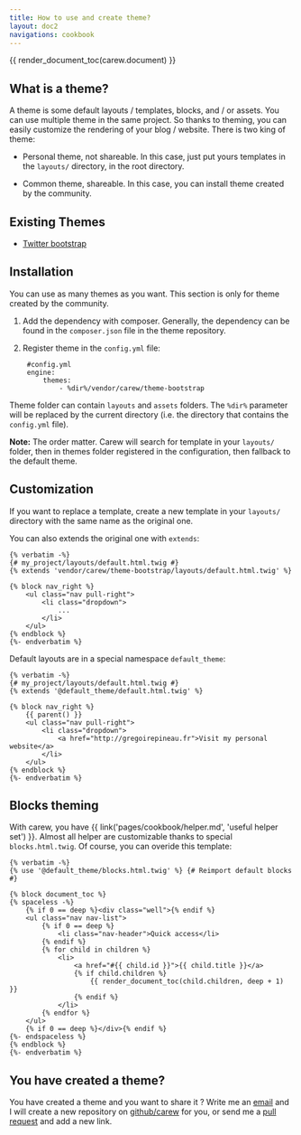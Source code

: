 ```yaml
---
title: How to use and create theme?
layout: doc2
navigations: cookbook
---
```


<div class="pull-right">
    {{ render_document_toc(carew.document) }}
</div>

What is a theme?
----------------

A theme is some default layouts / templates, blocks, and / or assets. You can use multiple
theme in the same project. So thanks to theming, you can easily customize the
rendering of your blog / website. There is two king of theme:

* Personal theme, not shareable. In this case, just put yours templates in the
`layouts/` directory, in the root directory.

* Common theme, shareable. In this case, you can install theme created by the
community.

Existing Themes
---------------

* [Twitter bootstrap](http://github.com/carew/theme-bootstrap/)

Installation
------------

You can use as many themes as you want. This section is only for theme created
by the community.

1. Add the dependency with composer. Generally, the dependency can be found in
the `composer.json` file in the theme repository.

1. Register theme in the `config.yml` file:

        #config.yml
        engine:
            themes:
                - %dir%/vendor/carew/theme-bootstrap

Theme folder can contain `layouts` and `assets` folders. The `%dir%` parameter
will be replaced by the current directory (i.e. the directory that contains the
`config.yml` file).

**Note:** The order matter. Carew will search for template in your `layouts/`
folder,  then in themes folder registered in the configuration, then fallback to
the default theme.

Customization
-------------

If you want to replace a template, create a new template in your `layouts/`
directory with the same name as the original one.

You can also extends the original one with `extends`:

    {% verbatim -%}
    {# my_project/layouts/default.html.twig #}
    {% extends 'vendor/carew/theme-bootstrap/layouts/default.html.twig' %}

    {% block nav_right %}
        <ul class="nav pull-right">
            <li class="dropdown">
                ...
            </li>
        </ul>
    {% endblock %}
    {%- endverbatim %}

Default layouts are in a special namespace `default_theme`:

    {% verbatim -%}
    {# my_project/layouts/default.html.twig #}
    {% extends '@default_theme/default.html.twig' %}

    {% block nav_right %}
        {{ parent() }}
        <ul class="nav pull-right">
            <li class="dropdown">
                <a href="http://gregoirepineau.fr">Visit my personal website</a>
            </li>
        </ul>
    {% endblock %}
    {%- endverbatim %}


Blocks theming
--------------

With carew, you have {{ link('pages/cookbook/helper.md', 'useful helper set')
}}. Almost all helper are customizable thanks to special `blocks.html.twig`. Of
course, you can overide this template:

    {% verbatim -%}
    {% use '@default_theme/blocks.html.twig' %} {# Reimport default blocks #}

    {% block document_toc %}
    {% spaceless -%}
        {% if 0 == deep %}<div class="well">{% endif %}
        <ul class="nav nav-list">
            {% if 0 == deep %}
                <li class="nav-header">Quick access</li>
            {% endif %}
            {% for child in children %}
                <li>
                    <a href="#{{ child.id }}">{{ child.title }}</a>
                    {% if child.children %}
                        {{ render_document_toc(child.children, deep + 1) }}
                    {% endif %}
                </li>
            {% endfor %}
        </ul>
        {% if 0 == deep %}</div>{% endif %}
    {%- endspaceless %}
    {% endblock %}
    {%- endverbatim %}

You have created a theme?
-------------------------

You have created a theme and you want to share it ? Write me an
[email](mailto:lyrixx@lyrixx.info) and I will create a new repository on
[github/carew](https://github.com/carew) for you, or send me a
[pull request](https://github.com/carew/carew.github.com/edit/master/_carew/pages/cookbook/themes.md)
and add a new link.

